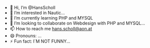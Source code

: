 - 👋 Hi, I’m @HansScholl
- 👀 I’m interested in Nautic...
- 🌱 I’m currently learning PHP and MYSQL
- 💞️ I’m looking to collaborate on Webdesign with PHP and MYSQL...
- 📫 How to reach me hans.scholl@aon.at
- 😄 Pronouns: ...
- ⚡ Fun fact: I´M NOT FUNNY...

<!---
HansSchollai/HansSchollai is a ✨ special ✨ repository because its `README.md` (this file) appears on your GitHub profile.
You can click the Preview link to take a look at your changes.
--->
